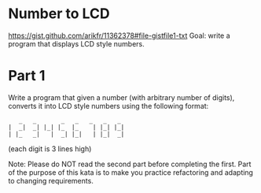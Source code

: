 # Number to LCD

https://gist.github.com/arikfr/11362378#file-gistfile1-txt Goal: write a program that displays LCD style numbers.

# Part 1

Write a program that given a number (with arbitrary number of digits), converts it into LCD style numbers using the
following format:
```
   _   _       _   _   _   _   _  
|  _|  _| |_| |_  |_    | |_| |_|  
| |_   _|   |  _| |_|   | |_|  _|
```

(each digit is 3 lines high)

Note: Please do NOT read the second part before completing the first. Part of the purpose of this kata is to make you
practice refactoring and adapting to changing requirements.